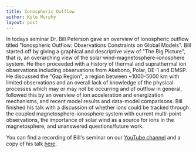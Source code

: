 ```yaml
---
title: Ionospheric Outflow
author: Kyle Murphy
layout: post
---
```


In todays seminar Dr. Bill Peterson gave an overview of ionospheric outflow titled "Ionospheric Outflow: Observations Constraints on Global Models". Bill started off by giving a graphical and descriptive view of "The Big Picture", that is, an overarching view of the solar wind-magnetosphere-ionosphere system. He then proceeded with a history of thermal and suprathermal ion observations including observations from Akebono, Polar, DE-1 and DMSP. He  discussed the "Gap Region", a region between ~1000-5000 km with limited observations and an overall lack of knowledge of the physical processes which may or may not be occurring and of outflow in general, followed this by an overview of ion acceleration and energization mechanisms, and recent model results and data-model comparisons. Bill finished his talk with a discussion of whether ions could be tracked through the coupled magnetosphere-ionosphere system with current multi-point observations, the importance of solar wind as a source for ions in the magnetosphere, and unanswered questions/future work. 

You can find a recording of Bill's seminar on our [YouTube channel][1] and a copy of his talk [here][2].

[1]:https://www.youtube.com/channel/UCNlOK9mCmI3V111EHQRCuEQ
[2]:https://github.com/MSOLSS/MagSeminars/blob/master/presentations/Peterson-Ion-Outflow-2020.pdf
